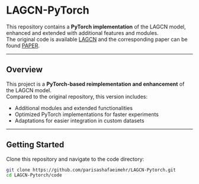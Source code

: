 # LAGCN-PyTorch

This repository contains a **PyTorch implementation** of the LAGCN model, enhanced and extended with additional features and modules.  
The original code is available [LAGCN](https://github.com/storyandwine/LAGCN/) and the corresponding paper can be found [PAPER](https://academic.oup.com/bib/article/22/4/bbaa243/5918381?login=false).

---

## Overview

This project is a **PyTorch-based reimplementation and enhancement** of the LAGCN model.  
Compared to the original repository, this version includes:

- Additional modules and extended functionalities  
- Optimized PyTorch implementations for faster experiments  
- Adaptations for easier integration in custom datasets

---

## Getting Started

Clone this repository and navigate to the code directory:

```bash
git clone https://github.com/parisashafaeimehr/LAGCN-Pytorch.git
cd LAGCN-Pytorch/code
